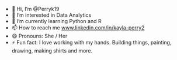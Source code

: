 - 👋 Hi, I’m @Perryk19
- 👀 I’m interested in Data Analytics
- 🌱 I’m currently learning Python and R
- 📫 How to reach me www.linkedin.com/in/kayla-perry2
- 😄 Pronouns: She / Her 
- ⚡ Fun fact: I love working with my hands. Building things, painting, drawing, making shirts and more.

<!---
Perryk19/Perryk19 is a ✨ special ✨ repository because its `README.md` (this file) appears on your GitHub profile.
You can click the Preview link to take a look at your changes.
--->
